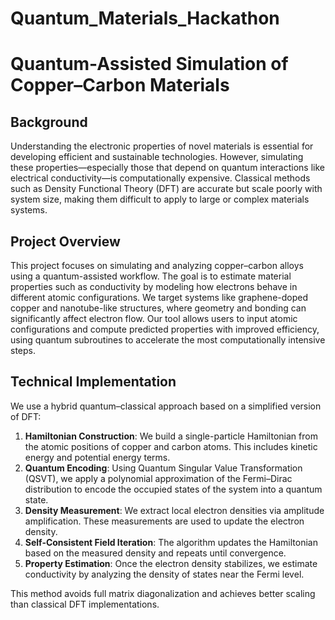 # Quantum_Materials_Hackathon


# Quantum-Assisted Simulation of Copper–Carbon Materials

## Background

Understanding the electronic properties of novel materials is essential for developing efficient and sustainable technologies. However, simulating these properties—especially those that depend on quantum interactions like electrical conductivity—is computationally expensive. Classical methods such as Density Functional Theory (DFT) are accurate but scale poorly with system size, making them difficult to apply to large or complex materials systems.

## Project Overview

This project focuses on simulating and analyzing copper–carbon alloys using a quantum-assisted workflow. The goal is to estimate material properties such as conductivity by modeling how electrons behave in different atomic configurations. We target systems like graphene-doped copper and nanotube-like structures, where geometry and bonding can significantly affect electron flow. Our tool allows users to input atomic configurations and compute predicted properties with improved efficiency, using quantum subroutines to accelerate the most computationally intensive steps.

## Technical Implementation

We use a hybrid quantum–classical approach based on a simplified version of DFT:

1. **Hamiltonian Construction**: We build a single-particle Hamiltonian from the atomic positions of copper and carbon atoms. This includes kinetic energy and potential energy terms.
2. **Quantum Encoding**: Using Quantum Singular Value Transformation (QSVT), we apply a polynomial approximation of the Fermi–Dirac distribution to encode the occupied states of the system into a quantum state.
3. **Density Measurement**: We extract local electron densities via amplitude amplification. These measurements are used to update the electron density.
4. **Self-Consistent Field Iteration**: The algorithm updates the Hamiltonian based on the measured density and repeats until convergence.
5. **Property Estimation**: Once the electron density stabilizes, we estimate conductivity by analyzing the density of states near the Fermi level.

This method avoids full matrix diagonalization and achieves better scaling than classical DFT implementations.
